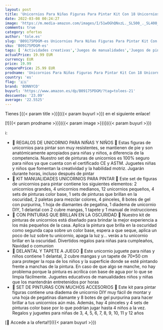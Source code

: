 ```yaml
---
layout: post
title: 'Unicornios Para Niñas Figuras Para Pintar Kit Con 18 Unicornios – BONNYCO | Manualidades Niñas con Brillo en la Oscuridad | Juguetes Niña 3 4 5 6 7 8 9 10 Años Regalos Niña Cumpleaños  Navidad'
date: 2022-03-08 00:24:27
image: 'https://m.media-amazon.com/images/I/51wOGhQNxzL._SL500_._SL400_.jpg'
comments: true
category: ofertas
author: 'tole.es'
slug: 'B09175PDGM-es Unicornios Para Niñas Figuras Para Pintar Kit Con 18...'
sku: 'B09175PDGM-es'
tags: [ 'Actividades creativas','Juegos de manualidades','Juegos de pintura para niños','Juguetes','Juguetes y juegos','bonnyco','navidad', ]
actualPrice: 19.99 EUR
currency: EUR
price: 19.99
comparePrice: 25.99 EUR
prodname: 'Unicornios Para Niñas Figuras Para Pintar Kit Con 18 Unicornios – BONNYCO | Manualidades Niñas con Brillo en la Oscuridad | Juguetes Niña 3 4 5 6 7 8 9 10 Años Regalos Niña Cumpleaños  Navidad'
country: 'es'
flag: '🇪🇸'
brand: 'BONNYCO'
buyurl: 'https://www.amazon.es/dp/B09175PDGM/?tag=tolees-21'
descuento: '23.09'
average: '22.5525'
---
```


Tienes [{{< param title >}}]({{< param buyurl >}}) en el siguiente enlace!

[![{{< param prodname >}}]({{< param image >}})]({{< param buyurl >}})

ℹ️:

- 🦄 REGALOS DE UNICORNIO PARA NIÑAS Y NIÑOS 🦄 Estas figuras de unicornios para pintar son muy resistentes, se mantienen de pie y son anatómicamente apropiados para niñas y niños, a diferencia de la competencia. Nuestro set de pinturas de unicornios es 100% seguro para niños ya que cuenta con el certificado CE y ASTM. Juguetes niñas y niños que fomentan la creatividad y la habilidad motriz. Jugarán durante horas, incluso después de pintar
- 🦄 KIT MANUALIDADES UNICORNIOS PARA PINTAR 🦄 Este set de figuras de unicornios para pintar contiene los siguientes elementos: 2 unicornios grandes, 4 unicornios medianos, 12 unicornios pequeños, 4 sets de pinturas color base, 1 sets de pinturas que brillan en la oscuridad, 2 paletas para mezclar colores, 4 pinceles, 8 botes de gel con purpurina, 1 hoja de diamantes de pegatina, 1 diadema de unicornio DIY, 1 delantal con 2 cubre mangas, 1 tapete y 1 manual de instrucciones
- 🦄 CON PINTURAS QUE BRILLAN EN LA OSCURIDAD 🦄 Nuestro kit de pinturas de unicornios está diseñado para brindar la mejor experiencia a los más pequeños de la casa. Aplica la pintura que brilla en la oscuridad como segunda capa sobre un color base, espera a que seque, aplica un poco de luz sobre tu unicornio, apaga la luz y... verás a tu unicornio brillar en la oscuridad. Divertidos regalos para niñas para cumpleaños, Navidad o comunion
- 🦄 DELANTAL Y TAPETE A JUEGO 🦄 Este unicornio juguete para niñas y niños contiene 1 delantal, 2 cubre mangas y un tapete de 70*50 cm para proteger la ropa de los niños y la superficie donde se esté pintando frente a manchas de la pintura. En caso de que algo se manche, no hay problema porque la pintura es acrílica con base de agua por lo que se limpia fácilmente. Juguetes educativos de manualidades niños y niñas que los mantendrán entretenidos por horas
- 🦄 SET DE PINTURAS CON MUCHOS ACCESORIOS 🦄 Este kit para pintar figuras contiene una diadema de unicornio DIY muy fácil de montar y una hoja de pegatinas diamante y 8 botes de gel purpurina para hacer brillar a tus unicornios aún más. Además, hay 4 pinceles y 4 sets de pinturas color base por lo que podrían jugar hasta 4 niños a la vez. Regalos y juguetes para niñas de 3, 4, 5, 6, 7, 8, 9, 10, 11 y 12 años

[🛒 Accede a la oferta!!]({{< param buyurl >}})
